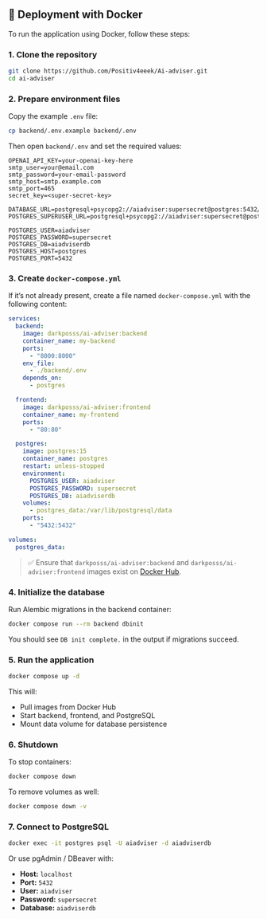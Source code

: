 ## 🐳 Deployment with Docker

To run the application using Docker, follow these steps:

### 1. Clone the repository

```bash
git clone https://github.com/Positiv4eeek/Ai-adviser.git
cd ai-adviser
```

### 2. Prepare environment files

Copy the example `.env` file:

```bash
cp backend/.env.example backend/.env
```

Then open `backend/.env` and set the required values:

```env
OPENAI_API_KEY=your-openai-key-here
smtp_user=your@email.com
smtp_password=your-email-password
smtp_host=smtp.example.com
smtp_port=465
secret_key=<super-secret-key>

DATABASE_URL=postgresql+psycopg2://aiadviser:supersecret@postgres:5432/aiadviserdb
POSTGRES_SUPERUSER_URL=postgresql+psycopg2://aiadviser:supersecret@postgres:5432/postgres

POSTGRES_USER=aiadviser
POSTGRES_PASSWORD=supersecret
POSTGRES_DB=aiadviserdb
POSTGRES_HOST=postgres
POSTGRES_PORT=5432
```

### 3. Create `docker-compose.yml`

If it’s not already present, create a file named `docker-compose.yml` with the following content:

```yaml
services:
  backend:
    image: darkposss/ai-adviser:backend
    container_name: my-backend
    ports:
      - "8000:8000"
    env_file:
      - ./backend/.env
    depends_on:
      - postgres

  frontend:
    image: darkposss/ai-adviser:frontend
    container_name: my-frontend
    ports:
      - "80:80"

  postgres:
    image: postgres:15
    container_name: postgres
    restart: unless-stopped
    environment:
      POSTGRES_USER: aiadviser
      POSTGRES_PASSWORD: supersecret
      POSTGRES_DB: aiadviserdb
    volumes:
      - postgres_data:/var/lib/postgresql/data
    ports:
      - "5432:5432"

volumes:
  postgres_data:
```

> ✅ Ensure that `darkposss/ai-adviser:backend` and `darkposss/ai-adviser:frontend` images exist on [Docker Hub](https://hub.docker.com/repository/docker/darkposss/ai-adviser).

### 4. Initialize the database

Run Alembic migrations in the backend container:

```bash
docker compose run --rm backend dbinit
```

You should see `DB init complete.` in the output if migrations succeed.

### 5. Run the application

```bash
docker compose up -d
```

This will:

* Pull images from Docker Hub
* Start backend, frontend, and PostgreSQL
* Mount data volume for database persistence

### 6. Shutdown

To stop containers:

```bash
docker compose down
```

To remove volumes as well:

```bash
docker compose down -v
```

### 7. Connect to PostgreSQL

```bash
docker exec -it postgres psql -U aiadviser -d aiadviserdb
```

Or use pgAdmin / DBeaver with:

* **Host:** `localhost`
* **Port:** `5432`
* **User:** `aiadviser`
* **Password:** `supersecret`
* **Database:** `aiadviserdb`